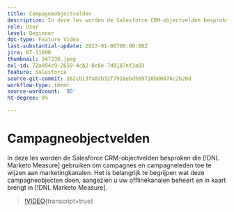 ```yaml
---
title: Campagneobjectvelden
description: In deze les worden de Salesforce CRM-objectvelden besproken die [!DNL Marketo Measure] gebruiken om campagnes en campagneleden toe te wijzen aan marketingkanalen. Het is belangrijk te begrijpen wat deze campagneobjecten doen, aangezien u uw offlinekanalen beheert en in kaart brengt in [!DNL Marketo Measure].
role: User
level: Beginner
doc-type: Feature Video
last-substantial-update: 2023-01-06T00:00:00Z
jira: KT-11690
thumbnail: 347238.jpeg
exl-id: 72a094c9-2659-4cb2-8c6e-7d9187ef3a03
feature: Salesforce
source-git-commit: 262cb13fa02b32f7918ebd569720b80078c2b28d
workflow-type: tm+mt
source-wordcount: '80'
ht-degree: 0%

---
```


# Campagneobjectvelden

In deze les worden de Salesforce CRM-objectvelden besproken die [!DNL Marketo Measure] gebruiken om campagnes en campagneleden toe te wijzen aan marketingkanalen. Het is belangrijk te begrijpen wat deze campagneobjecten doen, aangezien u uw offlinekanalen beheert en in kaart brengt in [!DNL Marketo Measure].

>[!VIDEO](https://video.tv.adobe.com/v/347238/?learn=on){transcript=true}
